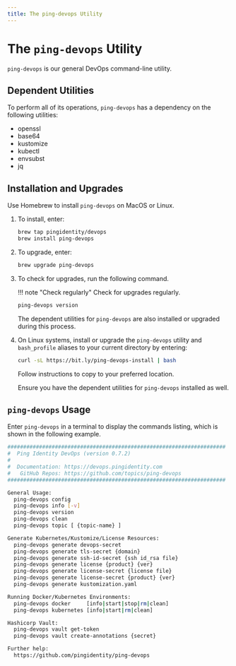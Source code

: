```yaml
---
title: The ping-devops Utility
---
```

# The `ping-devops` Utility

`ping-devops` is our general DevOps command-line utility.

## Dependent Utilities

To perform all of its operations, `ping-devops` has a dependency on the following utilities:

* openssl
* base64
* kustomize
* kubectl
* envsubst
* jq

## Installation and Upgrades

Use Homebrew to install `ping-devops` on MacOS or Linux.

1. To install, enter:

    ```sh
    brew tap pingidentity/devops
    brew install ping-devops
    ```

1. To upgrade, enter:

    ```sh
    brew upgrade ping-devops
    ```

1. To check for upgrades, run the following command.

    !!! note "Check regularly"
        Check for upgrades regularly.

    ```sh
    ping-devops version
    ```

    The dependent utilities for `ping-devops` are also installed or upgraded during this process.

1. On Linux systems, install or upgrade the `ping-devops` utility and `bash_profile` aliases to your current directory by entering:

    ```sh
    curl -sL https://bit.ly/ping-devops-install | bash
    ```

    Follow instructions to copy to your preferred location.

    Ensure you have the dependent utilities for `ping-devops` installed as well.

## `ping-devops` Usage

Enter `ping-devops` in a terminal to display the commands listing, which is shown in the following example.

```sh
#####################################################################
#  Ping Identity DevOps (version 0.7.2)
#
#  Documentation: https://devops.pingidentity.com
#   GitHub Repos: https://github.com/topics/ping-devops
#####################################################################

General Usage:
  ping-devops config
  ping-devops info [-v]
  ping-devops version
  ping-devops clean
  ping-devops topic [ {topic-name} ]

Generate Kubernetes/Kustomize/License Resources:
  ping-devops generate devops-secret
  ping-devops generate tls-secret {domain}
  ping-devops generate ssh-id-secret {ssh id_rsa file}
  ping-devops generate license {product} {ver}
  ping-devops generate license-secret {license file}
  ping-devops generate license-secret {product} {ver}
  ping-devops generate kustomization.yaml

Running Docker/Kubernetes Environments:
  ping-devops docker     [info|start|stop|rm|clean]
  ping-devops kubernetes [info|start|rm|clean]

Hashicorp Vault:
  ping-devops vault get-token
  ping-devops vault create-annotations {secret}

Further help:
  https://github.com/pingidentity/ping-devops
```

